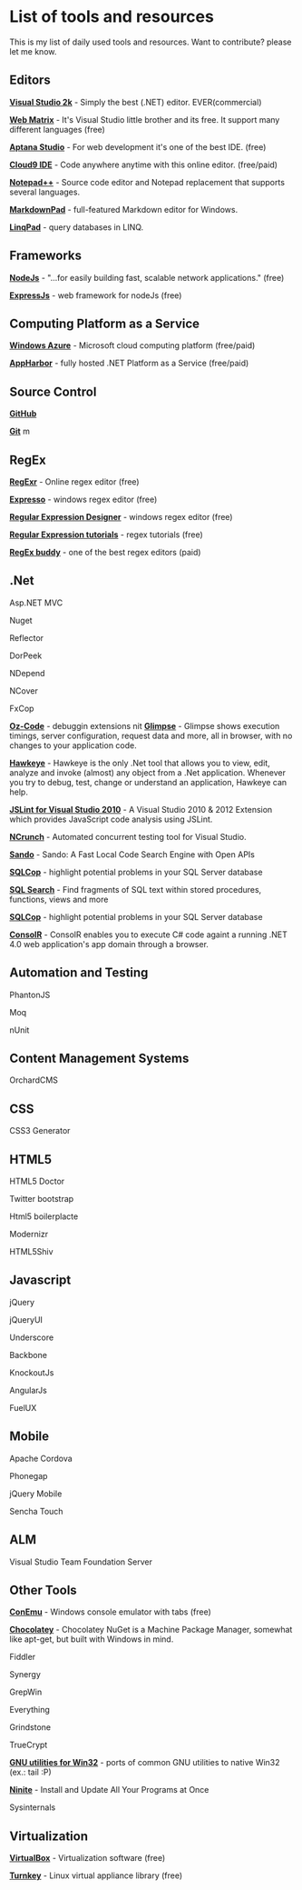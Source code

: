 List of tools and resources
===========

This is my list of daily used tools and resources. Want to contribute? please let me know.

## Editors ##

**[Visual Studio 2k](http://http://www.microsoft.com/visualstudio/)** - Simply the best (.NET) editor. EVER(commercial)

**[Web Matrix](http://www.microsoft.com/web/webmatrix/)** - It's Visual Studio little brother and its free. It support many different languages (free)

**[Aptana Studio](http://www.aptana.com/)** - For web development it's one of the best IDE. (free)

**[Cloud9 IDE](https://c9.io/)** - Code anywhere anytime with this online editor. (free/paid)

**[Notepad++](http://notepad-plus-plus.org/)** - Source code editor and Notepad replacement that supports several languages. 

**[MarkdownPad](http://markdownpad.com/)** - full-featured Markdown editor for Windows.

**[LinqPad](http://www.linqpad.net/)** -  query databases in LINQ.

## Frameworks ##

**[NodeJs](http://nodejs.org/)** - "...for easily building fast, scalable network applications." (free)

**[ExpressJs](http://expressjs.com/)** - web framework for nodeJs (free)

## Computing Platform as a  Service ##

**[Windows Azure](http://www.windowsazure.com/en-us/)** - Microsoft cloud computing platform (free/paid)

**[AppHarbor](https://appharbor.com/)** - fully hosted .NET Platform as a Service (free/paid)

## Source Control ##

**[GitHub](https://github.com)**

**[Git](http://git-scm.com/)**
m
## RegEx ##

**[RegExr](http://gskinner.com/RegExr/)** - Online regex editor (free)

**[Expresso](http://www.ultrapico.com/Expresso.htm)** - windows regex editor (free)

**[Regular Expression Designer](http://www.radsoftware.com.au/regexdesigner/)** - windows regex editor (free)

**[Regular Expression tutorials](http://www.regular-expressions.info/tutorial.html)** - regex tutorials (free)

**[RegEx buddy](http://www.regexbuddy.com/)** - one of the best regex editors (paid)

## .Net ##

Asp.NET MVC

Nuget

Reflector

DorPeek

NDepend

NCover

FxCop

**[Oz-Code](http://www.oz-code.com/)** - debuggin extensions
nit
**[Glimpse](http://getglimpse.com/)** - Glimpse shows execution timings, server configuration, request data and more, all in browser, with no changes to your application code. 

**[Hawkeye](http://hawkeye.codeplex.com/)** - Hawkeye is the only .Net tool that allows you to view, edit, analyze and invoke (almost) any object from a .Net application. Whenever you try to debug, test, change or understand an application, Hawkeye can help.

**[JSLint for Visual Studio 2010](http://jslint4vs2010.codeplex.com/)** - A Visual Studio 2010 & 2012 Extension which provides JavaScript code analysis using JSLint.

**[NCrunch](http://www.ncrunch.net/)** - Automated concurrent testing tool for Visual Studio.

**[Sando](http://sando.codeplex.com/)** - Sando: A Fast Local Code Search Engine with Open APIs

**[SQLCop](http://sqlcop.lessthandot.com/)** - highlight potential problems in your SQL Server database

**[SQL Search](http://www.red-gate.com/products/sql-development/sql-search/)** - Find fragments of SQL text within stored procedures, functions, views and more

**[SQLCop](http://sqlcop.lessthandot.com/)** - highlight potential problems in your SQL Server database

**[ConsolR](http://appharbor.github.io/ConsolR/)** - ConsolR enables you to execute C# code againt a running .NET 4.0 web application's app domain through a browser.

## Automation and Testing ##

PhantonJS

Moq

nUnit

## Content Management Systems ##

OrchardCMS

## CSS ##

CSS3 Generator

## HTML5 ##

HTML5 Doctor

Twitter bootstrap

Html5 boilerplacte

Modernizr

HTML5Shiv

## Javascript ##

jQuery

jQueryUI

Underscore

Backbone

KnockoutJs

AngularJs

FuelUX

## Mobile ##

Apache Cordova

Phonegap

jQuery Mobile

Sencha Touch

## ALM ##

Visual Studio Team Foundation Server

## Other Tools ##

**[ConEmu](https://code.google.com/p/conemu-maximus5/)** - Windows console emulator with tabs (free) 

**[Chocolatey](http://chocolatey.org/)** - Chocolatey NuGet is a Machine Package Manager, somewhat like apt-get, but built with Windows in mind.

Fiddler

Synergy

GrepWin

Everything

Grindstone

TrueCrypt

**[GNU utilities for Win32](http://unxutils.sourceforge.net/)** - ports of common GNU utilities to native Win32 (ex.: tail :P)

**[Ninite](http://ninite.com/)** - Install and Update All Your Programs at Once

Sysinternals 

## Virtualization ##

**[VirtualBox](https://www.virtualbox.org/)** - Virtualization software (free)

**[Turnkey](http://www.turnkeylinux.org/)** - Linux virtual appliance library (free)
